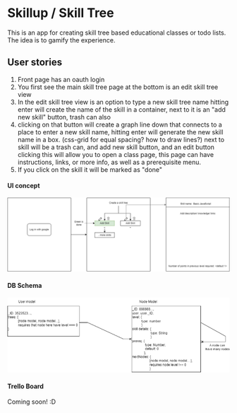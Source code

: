# Skillup / Skill Tree


This is an app for creating skill tree based educational classes or todo lists.  The idea is to gamify the experience.

## User stories 

1. Front page has an oauth login
2. You first see the main skill tree page at the bottom is an edit skill tree view
3. In the edit skill tree view is an option to type a new skill tree name hitting enter will create the name of the skill in a container, next to it is an "add new skill" button, trash can also
4. clicking on that button will create a graph line down that connects to a place to enter a new skill name, hitting enter will generate the new skill name in a box. (css-grid for equal spacing? how to draw lines?) next to skill will be a trash can, and add new skill button, and an edit button clicking this will allow you to open a class page, this page can have instructions, links, or more info, as well as a prerequisite menu.
5. If you click on the skill it will be marked as "done"


#### UI concept
![behold!](/skillupflow.drawio.png)

#### DB Schema

![sweet and simple](/dbschema.png)

#### Trello Board
Coming soon! :D
